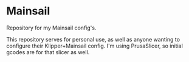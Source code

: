 # Mainsail
Repository for my Mainsail config's.

This repository serves for personal use, as well as anyone wanting to configure their Klipper+Mainsail config.
I'm using PrusaSlicer, so initial gcodes are for that slicer as well.

